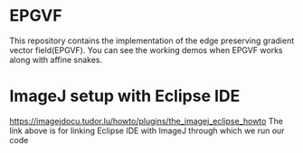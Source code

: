 # EPGVF
 This repository contains the implementation of the edge preserving gradient vector field(EPGVF). You can see the working demos when EPGVF works along with affine snakes. 
# ImageJ setup with Eclipse IDE
https://imagejdocu.tudor.lu/howto/plugins/the_imagej_eclipse_howto
The link above is for linking Eclipse IDE with ImageJ through which we run our code
 
